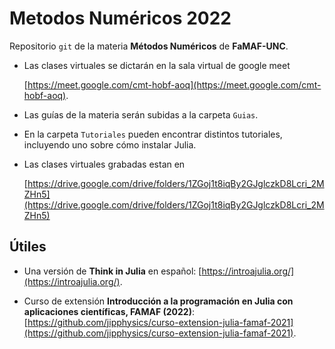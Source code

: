 # Metodos Numéricos 2022

Repositorio `git` de la materia **Métodos Numéricos** de **FaMAF-UNC**.

* Las clases virtuales se dictarán en la sala virtual de google meet 

    [https://meet.google.com/cmt-hobf-aoq](https://meet.google.com/cmt-hobf-aoq).

* Las guías de la materia serán subidas a la carpeta `Guias`.

* En la carpeta `Tutoriales` pueden encontrar distintos tutoriales, incluyendo uno sobre cómo instalar Julia.

* Las clases virtuales grabadas estan en 

    [https://drive.google.com/drive/folders/1ZGoj1t8iqBy2GJglczkD8Lcri_2MZHn5](https://drive.google.com/drive/folders/1ZGoj1t8iqBy2GJglczkD8Lcri_2MZHn5)

## Útiles

* Una versión de **Think in Julia** en español: [https://introajulia.org/](https://introajulia.org/).

* Curso de extensión **Introducción a la programación en Julia con aplicaciones científicas, FAMAF (2022)**: [https://github.com/jipphysics/curso-extension-julia-famaf-2021](https://github.com/jipphysics/curso-extension-julia-famaf-2021).

<!---

## Utiles

* [Guía concisa de Julia con los primeros rudimentos para manejarse en el curso](https://sites.google.com/site/arturoerdely/programacion-en-julia/introjulia).

* [Julia básico](https://github.com/jltabara/Julia-y-las-Matematicas).

* [Una versión de *Think in Julia* en español](https://introajulia.org/introAjulia.pdf).

* [Vectores en Julia](https://drive.google.com/file/d/1I-jJH3eUCN8FM-aAMGSpebyukgMgg2Am/view).

--->
